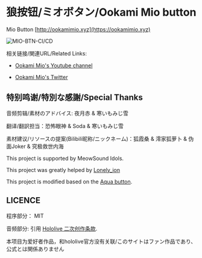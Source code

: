 # 狼按钮/ミオボタン/Ookami Mio button

Mio Button [http://ookamimio.xyz](https://ookamimio.xyz)

![MIO-BTN-CI/CD](https://github.com/MioButton/MioButton/workflows/MIO-BTN-CI/CD/badge.svg)

相关链接/関連URL/Related Links:

* [Ookami Mio's Youtube channel](https://www.youtube.com/channel/UCp-5t9SrOQwXMU7iIjQfARg)

* [Ookami Mio's Twitter](https://twitter.com/ookamimio)

## 特别鸣谢/特別な感謝/Special Thanks

音频剪辑/素材のアドバイス: 夜月赤 & 寒いもみじ雪

翻译/翻訳担当：恐怖眼神 & Soda & 寒いもみじ雪

素材建议/リソースの提案(Bilibili昵称/ニックネーム)：狐霞桑 & 澪家狐萝卜 & 伪面Joker & 究极救世内海

This project is supported by MeowSound Idols.

This project was greatly helped by [Lonely_ion](https://github.com/lonelyion)

This project is modified based on the [Aqua button](https://github.com/zyzsdy/aqua-button).

## LICENCE

程序部分： MIT

音频部分: 引用 [Hololive 二次创作条款](https://www.hololive.tv/terms).

本项目为爱好者作品，和hololive官方没有关联/このサイトはファン作品であり、公式とは関係ありません


